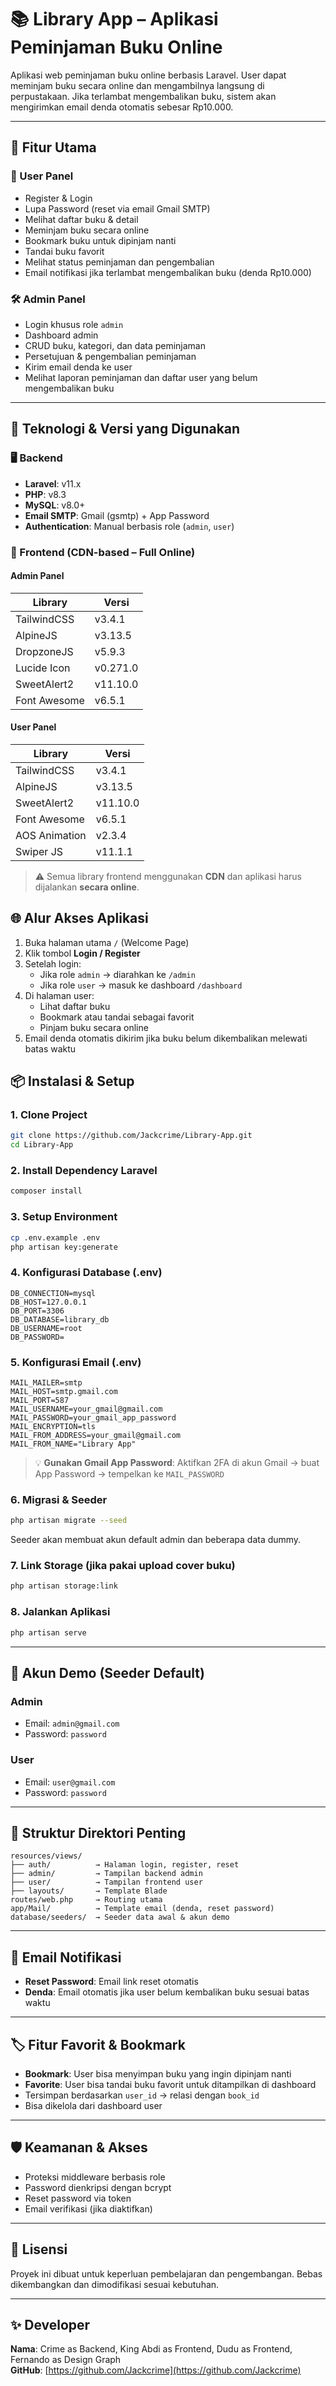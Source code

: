# 📚 Library App – Aplikasi Peminjaman Buku Online

Aplikasi web peminjaman buku online berbasis Laravel. User dapat meminjam buku secara online dan mengambilnya langsung di perpustakaan. Jika terlambat mengembalikan buku, sistem akan mengirimkan email denda otomatis sebesar Rp10.000.

---

## 🚀 Fitur Utama

### 👤 User Panel
- Register & Login
- Lupa Password (reset via email Gmail SMTP)
- Melihat daftar buku & detail
- Meminjam buku secara online
- Bookmark buku untuk dipinjam nanti
- Tandai buku favorit
- Melihat status peminjaman dan pengembalian
- Email notifikasi jika terlambat mengembalikan buku (denda Rp10.000)

### 🛠️ Admin Panel
- Login khusus role `admin`
- Dashboard admin
- CRUD buku, kategori, dan data peminjaman
- Persetujuan & pengembalian peminjaman
- Kirim email denda ke user
- Melihat laporan peminjaman dan daftar user yang belum mengembalikan buku

---

## 🔧 Teknologi & Versi yang Digunakan

### 🖥️ Backend
- **Laravel**: v11.x
- **PHP**: v8.3
- **MySQL**: v8.0+
- **Email SMTP**: Gmail (gsmtp) + App Password
- **Authentication**: Manual berbasis role (`admin`, `user`)

### 🧩 Frontend (CDN-based – Full Online)

#### Admin Panel
| Library         | Versi   |
|-----------------|---------|
| TailwindCSS     | v3.4.1  |
| AlpineJS        | v3.13.5 |
| DropzoneJS      | v5.9.3  |
| Lucide Icon     | v0.271.0|
| SweetAlert2     | v11.10.0|
| Font Awesome    | v6.5.1  |

#### User Panel
| Library         | Versi   |
|-----------------|---------|
| TailwindCSS     | v3.4.1  |
| AlpineJS        | v3.13.5 |
| SweetAlert2     | v11.10.0|
| Font Awesome    | v6.5.1  |
| AOS Animation   | v2.3.4  |
| Swiper JS       | v11.1.1 |

> ⚠️ Semua library frontend menggunakan **CDN** dan aplikasi harus dijalankan **secara online**.


## 🌐 Alur Akses Aplikasi

1. Buka halaman utama `/` (Welcome Page)
2. Klik tombol **Login / Register**
3. Setelah login:
   - Jika role `admin` → diarahkan ke `/admin`
   - Jika role `user` → masuk ke dashboard `/dashboard`
4. Di halaman user:
   - Lihat daftar buku
   - Bookmark atau tandai sebagai favorit
   - Pinjam buku secara online
5. Email denda otomatis dikirim jika buku belum dikembalikan melewati batas waktu

## 📦 Instalasi & Setup

### 1. Clone Project
```bash
git clone https://github.com/Jackcrime/Library-App.git
cd Library-App
````

### 2. Install Dependency Laravel

```bash
composer install
```

### 3. Setup Environment

```bash
cp .env.example .env
php artisan key:generate
```

### 4. Konfigurasi Database (.env)

```dotenv
DB_CONNECTION=mysql
DB_HOST=127.0.0.1
DB_PORT=3306
DB_DATABASE=library_db
DB_USERNAME=root
DB_PASSWORD=
```

### 5. Konfigurasi Email (.env)

```dotenv
MAIL_MAILER=smtp
MAIL_HOST=smtp.gmail.com
MAIL_PORT=587
MAIL_USERNAME=your_gmail@gmail.com
MAIL_PASSWORD=your_gmail_app_password
MAIL_ENCRYPTION=tls
MAIL_FROM_ADDRESS=your_gmail@gmail.com
MAIL_FROM_NAME="Library App"
```

> 💡 **Gunakan Gmail App Password**: Aktifkan 2FA di akun Gmail → buat App Password → tempelkan ke `MAIL_PASSWORD`

### 6. Migrasi & Seeder

```bash
php artisan migrate --seed
```

Seeder akan membuat akun default admin dan beberapa data dummy.

### 7. Link Storage (jika pakai upload cover buku)

```bash
php artisan storage:link
```

### 8. Jalankan Aplikasi

```bash
php artisan serve
```

---

## 🧪 Akun Demo (Seeder Default)

### Admin

* Email: `admin@gmail.com`
* Password: `password`

### User

* Email: `user@gmail.com`
* Password: `password`

---

## 📁 Struktur Direktori Penting

```
resources/views/
├── auth/          → Halaman login, register, reset
├── admin/         → Tampilan backend admin
├── user/          → Tampilan frontend user
├── layouts/       → Template Blade
routes/web.php     → Routing utama
app/Mail/          → Template email (denda, reset password)
database/seeders/  → Seeder data awal & akun demo
```

---

## 📩 Email Notifikasi

* **Reset Password**: Email link reset otomatis
* **Denda**: Email otomatis jika user belum kembalikan buku sesuai batas waktu

---

## 🏷️ Fitur Favorit & Bookmark

* **Bookmark**: User bisa menyimpan buku yang ingin dipinjam nanti
* **Favorite**: User bisa tandai buku favorit untuk ditampilkan di dashboard
* Tersimpan berdasarkan `user_id` → relasi dengan `book_id`
* Bisa dikelola dari dashboard user

---

## 🛡️ Keamanan & Akses

* Proteksi middleware berbasis role
* Password dienkripsi dengan bcrypt
* Reset password via token
* Email verifikasi (jika diaktifkan)

---

## 📄 Lisensi

Proyek ini dibuat untuk keperluan pembelajaran dan pengembangan. Bebas dikembangkan dan dimodifikasi sesuai kebutuhan.

---

## ✨ Developer

**Nama**: Crime as Backend, King Abdi as Frontend, Dudu as Frontend, Fernando as Design Graph <br>
**GitHub**: [https://github.com/Jackcrime](https://github.com/Jackcrime)
